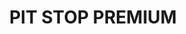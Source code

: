 ---
# preview details
layout: works-single
title: PIT STOP PREMIUM
category: Alte servicii
category_slug: alte-servicii
location: Oltenia
location_slug: craiova
image: assets/img/logos/pitstop.png
short_description: "15% reducere la toate serviciile"

# full details
live_preview: https://www.facebook.com/PitStopPremiumCraiova/
info:
  - label: Reducere
    value: 15%

  - label: Website
    value: <a href="https://www.facebook.com/PitStopPremiumCraiova" target="_blank">Website</a>

  - label: Contact
    value: 0748106968

description1:
  show: yes
  title: "15% reducere la toate serviciile"
  text: "<p>.</p>
  "
---